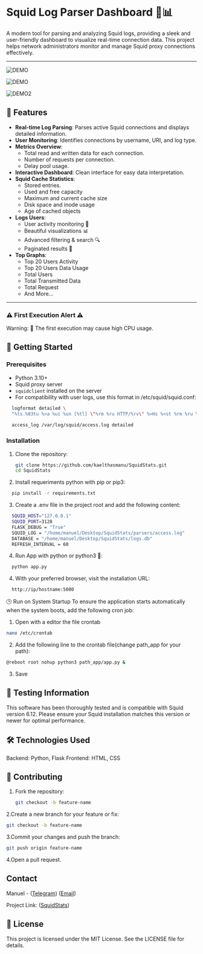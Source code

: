 # Squid Log Parser Dashboard 🐙📊

A modern tool for parsing and analyzing Squid logs, providing a sleek and user-friendly dashboard to visualize real-time connection data. This project helps network administrators monitor and manage Squid proxy connections effectively.

---

![DEMO](https://github.com/kaelthasmanu/SquidStats/blob/main/assets/photo_2025-03-16_10-33-06.jpg "DEMO")

![DEMO](https://github.com/kaelthasmanu/SquidStats/blob/main/assets/photo_2025-04-04_15-45-33.jpg "DEMO")

![DEMO2](https://github.com/kaelthasmanu/SquidStats/blob/main/assets/Screenshot%20from%202025-03-18%2001-02-36.png "DEMO2")

## 🌟 Features
- **Real-time Log Parsing**: Parses active Squid connections and displays detailed information.
- **User Monitoring**: Identifies connections by username, URI, and log type.
- **Metrics Overview**:
  - Total read and written data for each connection.
  - Number of requests per connection.
  - Delay pool usage.
- **Interactive Dashboard**: Clean interface for easy data interpretation.
- **Squid Cache Statistics**: 
  - Stored entries.
  - Used and free capacity
  - Maximum and current cache size
  - Disk space and inode usage
  - Age of cached objects
- **Logs Users**: 
  - User activity monitoring 👥
  - Beautiful visualizations 📊 
  - Advanced filtering & search 🔍 
  - Paginated results 📄
- **Top Graphs**: 
  - Top 20 Users Activity
  - Top 20 Users Data Usage
  - Total Users
  - Total Transmitted Data
  - Total Request 
  - And More...

---

### ⚠️ First Execution Alert ⚠️
Warning: 🚨 The first execution may cause high CPU usage.

## 🚀 Getting Started

### Prerequisites
- Python 3.10+
- Squid proxy server
- `squidclient` installed on the server
- For compatibility with user logs, use this format in /etc/squid/squid.conf:
```bash 
  logformat detailed \
  "%ts.%03tu %>a %ui %un [%tl] \"%rm %ru HTTP/%rv\" %>Hs %<st %rm %ru %>a %mt %<a %<rm %Ss/%Sh %<st/%<bs"
  
  access_log /var/log/squid/access.log detailed
```
### Installation
1. Clone the repository:
   ```bash
   git clone https://github.com/kaelthasmanu/SquidStats.git
   cd SquidStats
   ```
2. Install requeriments python with pip or pip3:
  ```bash
    pip install -r requirements.txt
  ```
3. Create a .env file in the project root and add the following content:
  ```bash
    SQUID_HOST="127.0.0.1"
    SQUID_PORT=3128
    FLASK_DEBUG = "True"
    SQUID_LOG = "/home/manuel/Desktop/SquidStats/parsers/access.log"
    DATABASE = "/home/manuel/Desktop/SquidStats/logs.db"
    REFRESH_INTERVAL = 60
  ```
4. Run App with python or python3  🚀:
  ```bash
    python app.py
  ```
4. With your preferred browser, visit the installation URL:
  ```bash
    http://ip/hostname:5000 
  ```

🕒 Run on System Startup
To ensure the application starts automatically when the system boots, add the following cron job:
1. Open with a editor the file crontab
```bash
nano /etc/crontab
```
2. Add the following line to the crontab file(change path_app for your path):
```bash
@reboot root nohup python3 path_app/app.py &
```
3. Save

## 🧪 Testing Information
This software has been thoroughly tested and is compatible with Squid version 6.12. Please ensure your Squid installation matches this version or newer for optimal performance.

## 🛠️ Technologies Used

  Backend: Python, Flask
  Frontend: HTML, CSS

## 🤝 Contributing
1. Fork the repository:
   ```bash
   git checkout -b feature-name
   ```
2.Create a new branch for your feature or fix:
 ```bash
 git checkout -b feature-name
 ```
3.Commit your changes and push the branch:
  ```bash
  git push origin feature-name
  ```
4.Open a pull request.

<!-- CONTACT -->
## Contact
Manuel - ([Telegram](https://t.me/king_0f_deathhh)) ([Email](mailto:manuelalberto.gorrin@gmail.com))

Project Link: ([SquidStats](https://github.com/kaelthasmanu/cucuota))

## 📄 License

This project is licensed under the MIT License. See the LICENSE file for details.
